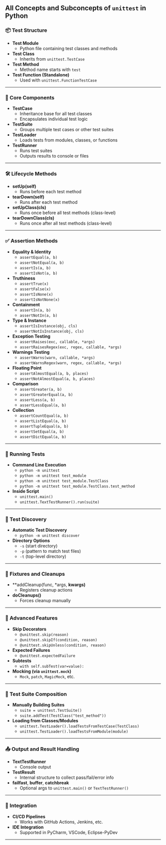 ## All Concepts and Subconcepts of `unittest` in Python

### 📦 Test Structure
- **Test Module**
  - Python file containing test classes and methods
- **Test Class**
  - Inherits from `unittest.TestCase`
- **Test Method**
  - Method name starts with `test`
- **Test Function (Standalone)**
  - Used with `unittest.FunctionTestCase`

---

### 🧪 Core Components
- **TestCase**
  - Inheritance base for all test classes
  - Encapsulates individual test logic
- **TestSuite**
  - Groups multiple test cases or other test suites
- **TestLoader**
  - Loads tests from modules, classes, or functions
- **TestRunner**
  - Runs test suites
  - Outputs results to console or files

---

### 🛠 Lifecycle Methods
- **setUp(self)**
  - Runs before each test method
- **tearDown(self)**
  - Runs after each test method
- **setUpClass(cls)**
  - Runs once before all test methods (class-level)
- **tearDownClass(cls)**
  - Runs once after all test methods (class-level)

---

### ✅ Assertion Methods
- **Equality & Identity**
  - `assertEqual(a, b)`
  - `assertNotEqual(a, b)`
  - `assertIs(a, b)`
  - `assertIsNot(a, b)`
- **Truthiness**
  - `assertTrue(x)`
  - `assertFalse(x)`
  - `assertIsNone(x)`
  - `assertIsNotNone(x)`
- **Containment**
  - `assertIn(a, b)`
  - `assertNotIn(a, b)`
- **Type & Instance**
  - `assertIsInstance(obj, cls)`
  - `assertNotIsInstance(obj, cls)`
- **Exception Testing**
  - `assertRaises(exc, callable, *args)`
  - `assertRaisesRegex(exc, regex, callable, *args)`
- **Warnings Testing**
  - `assertWarns(warn, callable, *args)`
  - `assertWarnsRegex(warn, regex, callable, *args)`
- **Floating Point**
  - `assertAlmostEqual(a, b, places)`
  - `assertNotAlmostEqual(a, b, places)`
- **Comparison**
  - `assertGreater(a, b)`
  - `assertGreaterEqual(a, b)`
  - `assertLess(a, b)`
  - `assertLessEqual(a, b)`
- **Collection**
  - `assertCountEqual(a, b)`
  - `assertListEqual(a, b)`
  - `assertTupleEqual(a, b)`
  - `assertSetEqual(a, b)`
  - `assertDictEqual(a, b)`

---

### 🏃 Running Tests
- **Command Line Execution**
  - `python -m unittest`
  - `python -m unittest test_module`
  - `python -m unittest test_module.TestClass`
  - `python -m unittest test_module.TestClass.test_method`
- **Inside Script**
  - `unittest.main()`
  - `unittest.TextTestRunner().run(suite)`

---

### 🧰 Test Discovery
- **Automatic Test Discovery**
  - `python -m unittest discover`
- **Directory Options**
  - `-s` (start directory)
  - `-p` (pattern to match test files)
  - `-t` (top-level directory)

---

### 🧪 Fixtures and Cleanups
- **addCleanup(func, *args, **kwargs)**
  - Registers cleanup actions
- **doCleanups()**
  - Forces cleanup manually

---

### 🧩 Advanced Features
- **Skip Decorators**
  - `@unittest.skip(reason)`
  - `@unittest.skipIf(condition, reason)`
  - `@unittest.skipUnless(condition, reason)`
- **Expected Failures**
  - `@unittest.expectedFailure`
- **Subtests**
  - `with self.subTest(var=value):`
- **Mocking (via `unittest.mock`)**
  - `Mock`, `patch`, `MagicMock`, etc.

---

### 📁 Test Suite Composition
- **Manually Building Suites**
  - `suite = unittest.TestSuite()`
  - `suite.addTest(TestClass("test_method"))`
- **Loading from Classes/Modules**
  - `unittest.TestLoader().loadTestsFromTestCase(TestClass)`
  - `unittest.TestLoader().loadTestsFromModule(module)`

---

### 📤 Output and Result Handling
- **TextTestRunner**
  - Console output
- **TestResult**
  - Internal structure to collect pass/fail/error info
- **failfast**, **buffer**, **catchbreak**
  - Optional args to `unittest.main()` or `TextTestRunner()`

---

### 🔄 Integration
- **CI/CD Pipelines**
  - Works with GitHub Actions, Jenkins, etc.
- **IDE Integration**
  - Supported in PyCharm, VSCode, Eclipse-PyDev

---
